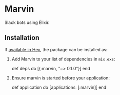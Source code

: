 # Marvin

Slack bots using Elixir.


## Installation

If [available in Hex](https://hex.pm/docs/publish), the package can be installed as:

  1. Add Marvin to your list of dependencies in `mix.exs`:

        def deps do
          [{:marvin, "~> 0.1.0"}]
        end

  2. Ensure marvin is started before your application:

        def application do
          [applications: [:marvin]]
        end
